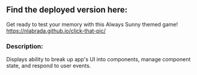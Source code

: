## Find the deployed version here:
Get ready to test your memory with this Always Sunny themed game!
https://nlabrada.github.io/click-that-pic/

### Description:
Displays ability to break up app's UI into components, manage component state, and respond to user events.

